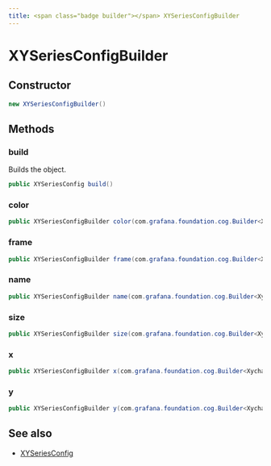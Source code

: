 ```yaml
---
title: <span class="badge builder"></span> XYSeriesConfigBuilder
---
```

# <span class="badge builder"></span> XYSeriesConfigBuilder

## Constructor

```java
new XYSeriesConfigBuilder()
```
## Methods

### <span class="badge object-method"></span> build

Builds the object.

```java
public XYSeriesConfig build()
```

### <span class="badge object-method"></span> color

```java
public XYSeriesConfigBuilder color(com.grafana.foundation.cog.Builder<XychartXYSeriesConfigColor> color)
```

### <span class="badge object-method"></span> frame

```java
public XYSeriesConfigBuilder frame(com.grafana.foundation.cog.Builder<XychartXYSeriesConfigFrame> frame)
```

### <span class="badge object-method"></span> name

```java
public XYSeriesConfigBuilder name(com.grafana.foundation.cog.Builder<XychartXYSeriesConfigName> name)
```

### <span class="badge object-method"></span> size

```java
public XYSeriesConfigBuilder size(com.grafana.foundation.cog.Builder<XychartXYSeriesConfigSize> size)
```

### <span class="badge object-method"></span> x

```java
public XYSeriesConfigBuilder x(com.grafana.foundation.cog.Builder<XychartXYSeriesConfigX> x)
```

### <span class="badge object-method"></span> y

```java
public XYSeriesConfigBuilder y(com.grafana.foundation.cog.Builder<XychartXYSeriesConfigY> y)
```

## See also

 * <span class="badge object-type-class"></span> [XYSeriesConfig](./object-XYSeriesConfig.md)
